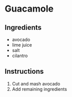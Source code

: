 # Guacamole

## Ingredients
* avocado
* lime juice
* salt
* cilantro

## Instructions
1. Cut and mash avocado
2. Add remaining ingredients

